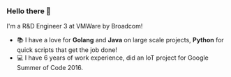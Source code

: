### Hello there 👋
I'm a R&D Engineer 3 at VMWare by Broadcom!
- 📚 I have a love for **Golang** and **Java** on large scale projects, **Python** for quick scripts that get the job done!
- 💻 I have 6 years of work experience, did an IoT project for Google Summer of Code 2016.
